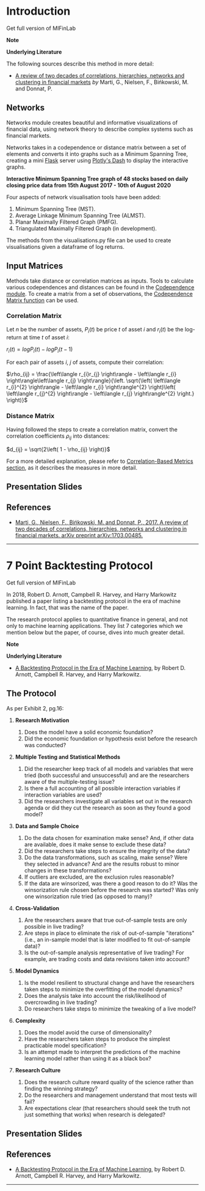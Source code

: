 # Introduction

Get full version of MlFinLab

**Note**

**Underlying Literature**

The following sources describe this method in more detail:

- [A review of two decades of correlations, hierarchies, networks and clustering in financial markets](https://arxiv.org/abs/1703.00485) *by* Marti, G., Nielsen, F., Bińkowski, M. and Donnat, P.

## Networks

Networks module creates beautiful and informative visualizations of financial data, using network theory to describe complex systems such as financial markets.

Networks takes in a codependence or distance matrix between a set of elements and converts it into graphs such as a Minimum Spanning Tree, creating a mini [Flask](https://flask.palletsprojects.com) server using [Plotly's Dash](https://dash.plotly.com) to display the interactive graphs.

**Interactive Minimum Spanning Tree graph of 48 stocks based on daily closing price data from 15th August 2017 - 10th of August 2020**

Four aspects of network visualisation tools have been added:

1. Minimum Spanning Tree (MST).
2. Average Linkage Minimum Spanning Tree (ALMST).
3. Planar Maximally Filtered Graph (PMFG).
4. Triangulated Maximally Filtered Graph (in development).

The methods from the visualisations.py file can be used to create visualisations given a dataframe of log returns.

## Input Matrices

Methods take distance or correlation matrices as inputs. Tools to calculate various codependences and distances can be found in the [Codependence module](../codependence/introduction.html#codependence-introduction). To create a matrix from a set of observations, the [Codependence Matrix function](../codependence/codependence_matrix.html#codependence-codependence-matrix) can be used.

### Correlation Matrix

Let $n$ be the number of assets, $P_{i}(t)$ be price $t$ of asset $i$ and $r_{i}(t)$ be the log-return at time $t$ of asset $i$:

$r_{i}(t) = logP_{i}(t) - logP_{i}(t - 1)$

For each pair of assets $i$, $j$ of assets, compute their correlation:

$\rho_{ij} = \frac{\left\langle r_{i}r_{j} \right\rangle - \left\langle r_{i} \right\rangle\left\langle r_{j} \right\rangle}{\left. \sqrt{\left( \left\langle r_{i}^{2} \right\rangle - \left\langle r_{i} \right\rangle^{2} \right)\left( \left\langle r_{j}^{2} \right\rangle - \left\langle r_{j} \right\rangle^{2} \right.} \right)}$

### Distance Matrix

Having followed the steps to create a correlation matrix, convert the correlation coefficients $\rho_{ij}$ into distances:

$d_{ij} = \sqrt{2\left( 1 - \rho_{ij} \right)}$

For a more detailed explanation, please refer to [Correlation-Based Metrics section](../codependence/correlation_based_metrics.html#codependence-correlation-based-metrics), as it describes the measures in more detail.

## Presentation Slides

## References

- [Marti, G., Nielsen, F., Bińkowski, M. and Donnat, P., 2017. A review of two decades of correlations, hierarchies, networks and clustering in financial markets. arXiv preprint arXiv:1703.00485.](https://arxiv.org/pdf/1703.00485.pdf)

---

# 7 Point Backtesting Protocol

Get full version of MlFinLab

In 2018, Robert D. Arnott, Campbell R. Harvey, and Harry Markowitz published a paper listing a backtesting protocol in the era of machine learning. In fact, that was the name of the paper.

The research protocol applies to quantitative finance in general, and not only to machine learning applications. They list 7 categories which we mention below but the paper, of course, dives into much greater detail.

**Note**

**Underlying Literature**

- [A Backtesting Protocol in the Era of Machine Learning](https://papers.ssrn.com/sol3/papers.cfm?abstract_id=3275654), by Robert D. Arnott, Campbell R. Harvey, and Harry Markowitz.

## The Protocol

As per Exhibit 2, pg.16:

1. **Research Motivation**
   1. Does the model have a solid economic foundation?
   2. Did the economic foundation or hypothesis exist before the research was conducted?

2. **Multiple Testing and Statistical Methods**
   1. Did the researcher keep track of all models and variables that were tried (both successful and unsuccessful) and are the researchers aware of the multiple-testing issue?
   2. Is there a full accounting of all possible interaction variables if interaction variables are used?
   3. Did the researchers investigate all variables set out in the research agenda or did they cut the research as soon as they found a good model?

3. **Data and Sample Choice**
   1. Do the data chosen for examination make sense? And, if other data are available, does it make sense to exclude these data?
   2. Did the researchers take steps to ensure the integrity of the data?
   3. Do the data transformations, such as scaling, make sense? Were they selected in advance? And are the results robust to minor changes in these transformations?
   4. If outliers are excluded, are the exclusion rules reasonable?
   5. If the data are winsorized, was there a good reason to do it? Was the winsorization rule chosen before the research was started? Was only one winsorization rule tried (as opposed to many)?

4. **Cross-Validation**
   1. Are the researchers aware that true out-of-sample tests are only possible in live trading?
   2. Are steps in place to eliminate the risk of out-of-sample "iterations" (i.e., an in-sample model that is later modified to fit out-of-sample data)?
   3. Is the out-of-sample analysis representative of live trading? For example, are trading costs and data revisions taken into account?

5. **Model Dynamics**
   1. Is the model resilient to structural change and have the researchers taken steps to minimize the overfitting of the model dynamics?
   2. Does the analysis take into account the risk/likelihood of overcrowding in live trading?
   3. Do researchers take steps to minimize the tweaking of a live model?

6. **Complexity**
   1. Does the model avoid the curse of dimensionality?
   2. Have the researchers taken steps to produce the simplest practicable model specification?
   3. Is an attempt made to interpret the predictions of the machine learning model rather than using it as a black box?

7. **Research Culture**
   1. Does the research culture reward quality of the science rather than finding the winning strategy?
   2. Do the researchers and management understand that most tests will fail?
   3. Are expectations clear (that researchers should seek the truth not just something that works) when research is delegated?

## Presentation Slides

## References

- [A Backtesting Protocol in the Era of Machine Learning](https://papers.ssrn.com/sol3/papers.cfm?abstract_id=3275654), by Robert D. Arnott, Campbell R. Harvey, and Harry Markowitz.

---
